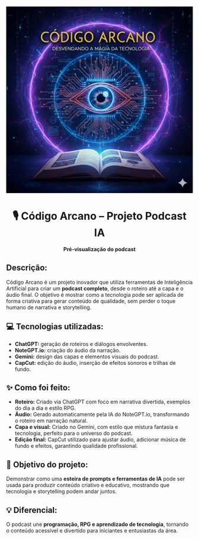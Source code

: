 <p align="center">
  <img src="https://github.com/FontesSabrina/Podcast-gerado-por-ia/blob/c681232f1b7dad6f6e5bf92b04f5b32e40166683/assets/Gemini_Generated_Image_65xtkv65xtkv65xt.png" width="600" />
</p>

<div align="center">
    <h1>🎙️ Código Arcano – Projeto Podcast IA</h1>
    <p><strong>Pré-visualização do podcast</strong></p>
</div>

<div>
    <h2>Descrição:</h2>
    <p>
        Código Arcano é um projeto inovador que utiliza ferramentas de Inteligência Artificial para criar um <strong>podcast completo</strong>, desde o roteiro até a capa e o áudio final. 
        O objetivo é mostrar como a tecnologia pode ser aplicada de forma criativa para gerar conteúdo de qualidade, sem perder o toque humano de narrativa e storytelling.
    </p>
</div>

<div>
    <h2>💻 Tecnologias utilizadas:</h2>
    <ul>
        <li><strong>ChatGPT:</strong> geração de roteiros e diálogos envolventes.</li>
        <li><strong>NoteGPT.io:</strong> criação do áudio da narração.</li>
        <li><strong>Gemini:</strong> design das capas e elementos visuais do podcast.</li>
        <li><strong>CapCut:</strong> edição do áudio, inserção de efeitos sonoros e trilhas de fundo.</li>
    </ul>
</div>

<div>
    <h2>✨ Como foi feito:</h2>
    <ul>
        <li><strong>Roteiro:</strong> Criado via ChatGPT com foco em narrativa divertida, exemplos do dia a dia e estilo RPG.</li>
        <li><strong>Áudio:</strong> Gerado automaticamente pela IA do NoteGPT.io, transformando o roteiro em narração natural.</li>
        <li><strong>Capa e visual:</strong> Criado no Gemini, com estilo que mistura fantasia e tecnologia, perfeito para o universo do podcast.</li>
        <li><strong>Edição final:</strong> CapCut utilizado para ajustar áudio, adicionar música de fundo e efeitos, garantindo qualidade profissional.</li>
    </ul>
</div>

<div>
    <h2>🎯 Objetivo do projeto:</h2>
    <p>
        Demonstrar como uma <strong>esteira de prompts e ferramentas de IA</strong> pode ser usada para produzir conteúdo criativo e educativo, mostrando que tecnologia e storytelling podem andar juntos.
    </p>
</div>

<div>
    <h2>💡 Diferencial:</h2>
    <p>
        O podcast une <strong>programação, RPG e aprendizado de tecnologia</strong>, tornando o conteúdo acessível e divertido para iniciantes e entusiastas da área.
    </p>
</div>
